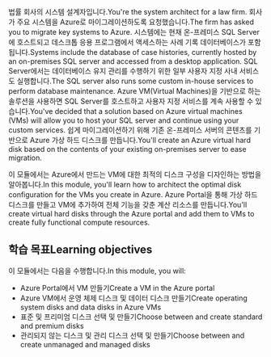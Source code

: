 <span data-ttu-id="ab0c1-101">법률 회사의 시스템 설계자입니다.</span><span class="sxs-lookup"><span data-stu-id="ab0c1-101">You're the system architect for a law firm.</span></span> <span data-ttu-id="ab0c1-102">회사가 주요 시스템을 Azure로 마이그레이션하도록 요청했습니다.</span><span class="sxs-lookup"><span data-stu-id="ab0c1-102">The firm has asked you to migrate key systems to Azure.</span></span> <span data-ttu-id="ab0c1-103">시스템에는 현재 온-프레미스 SQL Server에 호스트되고 데스크톱 응용 프로그램에서 액세스하는 사례 기록 데이터베이스가 포함됩니다.</span><span class="sxs-lookup"><span data-stu-id="ab0c1-103">Systems include the database of case histories, currently hosted by an on-premises SQL server and accessed from a desktop application.</span></span> <span data-ttu-id="ab0c1-104">SQL Server에서는 데이터베이스 유지 관리를 수행하기 위한 일부 사용자 지정 사내 서비스도 실행합니다.</span><span class="sxs-lookup"><span data-stu-id="ab0c1-104">The SQL server also runs some custom in-house services to perform database maintenance.</span></span> <span data-ttu-id="ab0c1-105">Azure VM(Virtual Machines)을 기반으로 하는 솔루션을 사용하면 SQL Server를 호스트하고 사용자 지정 서비스를 계속 사용할 수 있습니다.</span><span class="sxs-lookup"><span data-stu-id="ab0c1-105">You've decided that a solution based on Azure virtual machines (VMs) will allow you to host your SQL server and continue using your custom services.</span></span> <span data-ttu-id="ab0c1-106">쉽게 마이그레이션하기 위해 기존 온-프레미스 서버의 콘텐츠를 기반으로 Azure 가상 하드 디스크를 만듭니다.</span><span class="sxs-lookup"><span data-stu-id="ab0c1-106">You'll create an Azure virtual hard disk based on the contents of your existing on-premises server to ease migration.</span></span>

<span data-ttu-id="ab0c1-107">이 모듈에서는 Azure에서 만드는 VM에 대한 최적의 디스크 구성을 디자인하는 방법을 알아봅니다.</span><span class="sxs-lookup"><span data-stu-id="ab0c1-107">In this module, you'll learn how to architect the optimal disk configuration for the VMs you create in Azure.</span></span> <span data-ttu-id="ab0c1-108">Azure Portal을 통해 가상 하드 디스크를 만들고 VM에 추가하여 전체 기능을 갖춘 계산 리소스를 만듭니다.</span><span class="sxs-lookup"><span data-stu-id="ab0c1-108">You'll create virtual hard disks through the Azure portal and add them to VMs to create fully functional compute resources.</span></span>

## <a name="learning-objectives"></a><span data-ttu-id="ab0c1-109">학습 목표</span><span class="sxs-lookup"><span data-stu-id="ab0c1-109">Learning objectives</span></span>

<span data-ttu-id="ab0c1-110">이 모듈에서는 다음을 수행합니다.</span><span class="sxs-lookup"><span data-stu-id="ab0c1-110">In this module, you will:</span></span>

- <span data-ttu-id="ab0c1-111">Azure Portal에서 VM 만들기</span><span class="sxs-lookup"><span data-stu-id="ab0c1-111">Create a VM in the Azure portal</span></span>
- <span data-ttu-id="ab0c1-112">Azure VM에서 운영 체제 디스크 및 데이터 디스크 만들기</span><span class="sxs-lookup"><span data-stu-id="ab0c1-112">Create operating system disks and data disks in Azure VMs</span></span>
- <span data-ttu-id="ab0c1-113">표준 및 프리미엄 디스크 선택 및 만들기</span><span class="sxs-lookup"><span data-stu-id="ab0c1-113">Choose between and create standard and premium disks</span></span>
- <span data-ttu-id="ab0c1-114">관리되지 않는 디스크 및 관리 디스크 선택 및 만들기</span><span class="sxs-lookup"><span data-stu-id="ab0c1-114">Choose between and create unmanaged and managed disks</span></span>